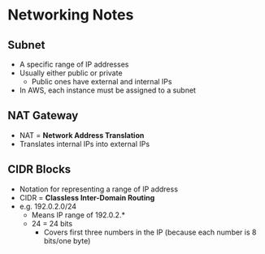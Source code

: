 # Networking Notes

## Subnet

* A specific range of IP addresses
* Usually either public or private
  * Public ones have external and internal IPs
* In AWS, each instance must be assigned to a subnet

## NAT Gateway

* NAT = **Network Address Translation**
* Translates internal IPs into external IPs

## CIDR Blocks

* Notation for representing a range of IP address
* CIDR = **Classless Inter-Domain Routing**
* e.g. 192.0.2.0/24
  * Means IP range of 192.0.2.*
  * 24 = 24 bits
    * Covers first three numbers in the IP (because each number is 8 bits/one byte)
